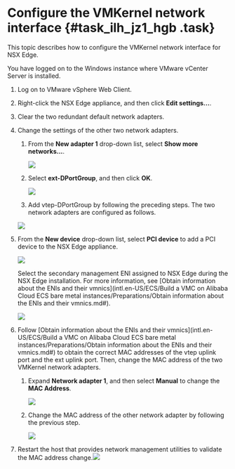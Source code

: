 # Configure the VMKernel network interface {#task_ilh_jz1_hgb .task}

This topic describes how to configure the VMKernel network interface for NSX Edge.

You have logged on to the Windows instance where VMware vCenter Server is installed.

1.  Log on to VMware vSphere Web Client. 
2.  Right-click the NSX Edge appliance, and then click **Edit settings...**. 
3.  Clear the two redundant default network adapters. 
4.  Change the settings of the other two network adapters. 

    1.  From the **New adapter 1** drop-down list, select **Show more networks...**. 

        ![](http://static-aliyun-doc.oss-cn-hangzhou.aliyuncs.com/assets/img/85018/154886402735938_en-US.png)

    2.  Select **ext-DPortGroup**, and then click **OK**. 

        ![](http://static-aliyun-doc.oss-cn-hangzhou.aliyuncs.com/assets/img/85018/154886402735939_en-US.png)

    3.  Add vtep-DPortGroup by following the preceding steps. 
    The two network adapters are configured as follows.

    ![](http://static-aliyun-doc.oss-cn-hangzhou.aliyuncs.com/assets/img/85018/154886402735942_en-US.png)

5.  From the **New device** drop-down list, select **PCI device** to add a PCI device to the NSX Edge appliance. 

    ![](http://static-aliyun-doc.oss-cn-hangzhou.aliyuncs.com/assets/img/85018/154886402735943_en-US.png)

    Select the secondary management ENI assigned to NSX Edge during the NSX Edge installation. For more information, see [Obtain information about the ENIs and their vmnics](intl.en-US/ECS/Build a VMC on Alibaba Cloud ECS bare metal instances/Preparations/Obtain information about the ENIs and their vmnics.md#).

    ![](http://static-aliyun-doc.oss-cn-hangzhou.aliyuncs.com/assets/img/85018/154886402735945_en-US.png)

6.  Follow [Obtain information about the ENIs and their vmnics](intl.en-US/ECS/Build a VMC on Alibaba Cloud ECS bare metal instances/Preparations/Obtain information about the ENIs and their vmnics.md#) to obtain the correct MAC addresses of the vtep uplink port and the ext uplink port. Then, change the MAC address of the two VMKernel network adapters. 
    1.  Expand **Network adapter 1**, and then select **Manual** to change the **MAC Address**. 

        ![](http://static-aliyun-doc.oss-cn-hangzhou.aliyuncs.com/assets/img/85018/154886402735949_en-US.png)

    2.  Change the MAC address of the other network adapter by following the previous step. 

        ![](http://static-aliyun-doc.oss-cn-hangzhou.aliyuncs.com/assets/img/85018/154886402835954_en-US.png)

7.   Restart the host that provides network management utilities to validate the MAC address change.![](http://static-aliyun-doc.oss-cn-hangzhou.aliyuncs.com/assets/img/85018/154886402836870_en-US.png)

 

